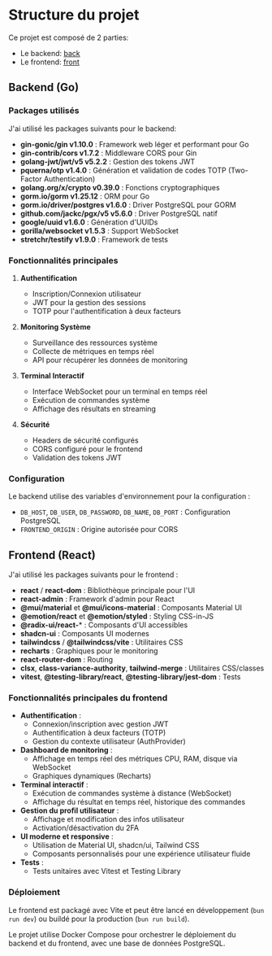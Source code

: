 # Structure du projet

Ce projet est composé de 2 parties:
- Le backend: [back](../back)
- Le frontend: [front](../front)

## Backend (Go)

### Packages utilisés

J'ai utilisé les packages suivants pour le backend:

- **gin-gonic/gin v1.10.0** : Framework web léger et performant pour Go
- **gin-contrib/cors v1.7.2** : Middleware CORS pour Gin
- **golang-jwt/jwt/v5 v5.2.2** : Gestion des tokens JWT
- **pquerna/otp v1.4.0** : Génération et validation de codes TOTP (Two-Factor Authentication)
- **golang.org/x/crypto v0.39.0** : Fonctions cryptographiques
- **gorm.io/gorm v1.25.12** : ORM pour Go
- **gorm.io/driver/postgres v1.6.0** : Driver PostgreSQL pour GORM
- **github.com/jackc/pgx/v5 v5.6.0** : Driver PostgreSQL natif
- **google/uuid v1.6.0** : Génération d'UUIDs
- **gorilla/websocket v1.5.3** : Support WebSocket
- **stretchr/testify v1.9.0** : Framework de tests

### Fonctionnalités principales

1. **Authentification**
   - Inscription/Connexion utilisateur
   - JWT pour la gestion des sessions
   - TOTP pour l'authentification à deux facteurs

2. **Monitoring Système**
   - Surveillance des ressources système
   - Collecte de métriques en temps réel
   - API pour récupérer les données de monitoring

3. **Terminal Interactif**
   - Interface WebSocket pour un terminal en temps réel
   - Exécution de commandes système
   - Affichage des résultats en streaming

4. **Sécurité**
   - Headers de sécurité configurés
   - CORS configuré pour le frontend
   - Validation des tokens JWT

### Configuration

Le backend utilise des variables d'environnement pour la configuration :
- `DB_HOST`, `DB_USER`, `DB_PASSWORD`, `DB_NAME`, `DB_PORT` : Configuration PostgreSQL
- `FRONTEND_ORIGIN` : Origine autorisée pour CORS


## Frontend (React)

J'ai utilisé les packages suivants pour le frontend :

- **react** / **react-dom** : Bibliothèque principale pour l'UI
- **react-admin** : Framework d'admin pour React
- **@mui/material** et **@mui/icons-material** : Composants Material UI
- **@emotion/react** et **@emotion/styled** : Styling CSS-in-JS
- **@radix-ui/react-*** : Composants d'UI accessibles
- **shadcn-ui** : Composants UI modernes
- **tailwindcss** / **@tailwindcss/vite** : Utilitaires CSS
- **recharts** : Graphiques pour le monitoring
- **react-router-dom** : Routing
- **clsx**, **class-variance-authority**, **tailwind-merge** : Utilitaires CSS/classes
- **vitest**, **@testing-library/react**, **@testing-library/jest-dom** : Tests

### Fonctionnalités principales du frontend

- **Authentification** :
  - Connexion/inscription avec gestion JWT
  - Authentification à deux facteurs (TOTP)
  - Gestion du contexte utilisateur (AuthProvider)
- **Dashboard de monitoring** :
  - Affichage en temps réel des métriques CPU, RAM, disque via WebSocket
  - Graphiques dynamiques (Recharts)
- **Terminal interactif** :
  - Exécution de commandes système à distance (WebSocket)
  - Affichage du résultat en temps réel, historique des commandes
- **Gestion du profil utilisateur** :
  - Affichage et modification des infos utilisateur
  - Activation/désactivation du 2FA
- **UI moderne et responsive** :
  - Utilisation de Material UI, shadcn/ui, Tailwind CSS
  - Composants personnalisés pour une expérience utilisateur fluide
- **Tests** :
  - Tests unitaires avec Vitest et Testing Library

### Déploiement

Le frontend est packagé avec Vite et peut être lancé en développement (`bun run dev`) ou buildé pour la production (`bun run build`).

Le projet utilise Docker Compose pour orchestrer le déploiement du backend et du frontend, avec une base de données PostgreSQL.
